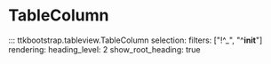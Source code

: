 # TableColumn

::: ttkbootstrap.tableview.TableColumn
    selection:
        filters: ["!^_", "^__init__"]
    rendering:
        heading_level: 2
        show_root_heading: true
